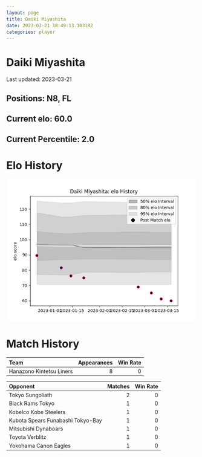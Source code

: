 ```yaml
---  
layout: page  
title: Daiki Miyashita  
date: 2023-03-21 18:49:13.103182  
categories: player  
---
```

# Daiki Miyashita


Last updated: 2023-03-21
## Positions: N8, FL

## Current elo: 60.0

## Current Percentile: 2.0

# Elo History


![elo history](history_DaikiMiyashita.png)
# Match History


| Team                     |   Appearances |   Win Rate |
|:-------------------------|--------------:|-----------:|
| Hanazono Kintetsu Liners |             8 |          0 |

| Opponent                          |   Matches |   Win Rate |
|:----------------------------------|----------:|-----------:|
| Tokyo Sungoliath                  |         2 |          0 |
| Black Rams Tokyo                  |         1 |          0 |
| Kobelco Kobe Steelers             |         1 |          0 |
| Kubota Spears Funabashi Tokyo-Bay |         1 |          0 |
| Mitsubishi Dynaboars              |         1 |          0 |
| Toyota Verblitz                   |         1 |          0 |
| Yokohama Canon Eagles             |         1 |          0 |